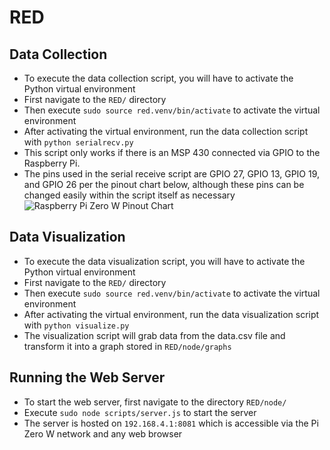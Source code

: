 # RED

## Data Collection
- To execute the data collection script, you will have to activate the Python virtual environment
- First navigate to the `RED/` directory
- Then execute `sudo source red.venv/bin/activate` to activate the virtual environment
- After activating the virtual environment, run the data collection script with `python serialrecv.py`
- This script only works if there is an MSP 430 connected via GPIO to the Raspberry Pi.
- The pins used in the serial receive script are GPIO 27, GPIO 13, GPIO 19, and GPIO 26 per the pinout chart below, although these pins can be changed easily within the script itself as necessary
![Raspberry Pi Zero W Pinout Chart](https://www.theengineeringprojects.com/wp-content/uploads/2021/03/raspberry-pi-zero-5.png)

## Data Visualization
- To execute the data visualization script, you will have to activate the Python virtual environment
- First navigate to the `RED/` directory
- Then execute `sudo source red.venv/bin/activate` to activate the virtual environment  
- After activating the virtual environment, run the data visualization script with `python visualize.py`
- The visualization script will grab data from the data.csv file and transform it into a graph stored in `RED/node/graphs`

## Running the Web Server
- To start the web server, first navigate to the directory `RED/node/`
- Execute `sudo node scripts/server.js` to start the server
- The server is hosted on `192.168.4.1:8081` which is accessible via the Pi Zero W network and any web browser
